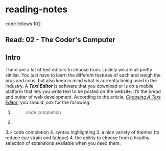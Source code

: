 # reading-notes
code fellows 102
## Read: 02 - The Coder's Computer

## Intro
There are a lot of text editors to choose from. Luckily we are all pretty similar. You just have to learn the different features of each and weigh the pros and cons, but also keep in mind what is currently being used in the industry. A __*Text Editor*__ is software that you download or is on a mobile platform that lets you write text to be posted on the website. It’s the bread and butter of web development. According to the article, [*Choosing A Text Editor*](https://codefellows.github.io/code-102-guide/curriculum/class-02/Choosing-A-Text-Editor--The-Older-Coder.pdf), you should ,ook for the following:

1. > code completion
2. 
3.> code completion
4. syntax
highlighting
3. a nice variety of themes (to reduce eye strain and
fatigue)
4. the ability to choose from a healthy selection of
extensions available when you need them.
